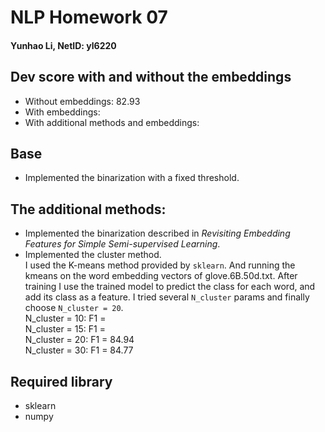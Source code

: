 # NLP Homework 07
#### Yunhao Li, NetID: yl6220

## Dev score with and without the embeddings
+ Without embeddings: 82.93
+ With embeddings:
+ With additional methods and embeddings: 

## Base
   + Implemented the binarization with a fixed threshold.
## The additional methods:
   + Implemented the binarization described in _Revisiting Embedding Features for Simple Semi-supervised Learning_.
   + Implemented the cluster method.<br>
      I used the K-means method provided by `sklearn`. And running the kmeans on the word embedding vectors of 
      glove.6B.50d.txt. After training I use the trained model to predict the class for each word, and add its class as 
      a feature. I tried several `N_cluster` params and finally choose `N_cluster = 20`.<br>
      N_cluster = 10: F1 = <br>
      N_cluster = 15: F1 = <br>
      N_cluster = 20: F1 = 84.94 <br>
      N_cluster = 30: F1 = 84.77 <br>
## Required library
   + sklearn
   + numpy
